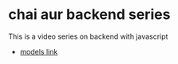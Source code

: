# chai aur backend series

This is a video series on backend with javascript

- [models link](https://app.eraser.io/workspace/YtPqZ1VogxGy1jzIDkzj?origin=share)